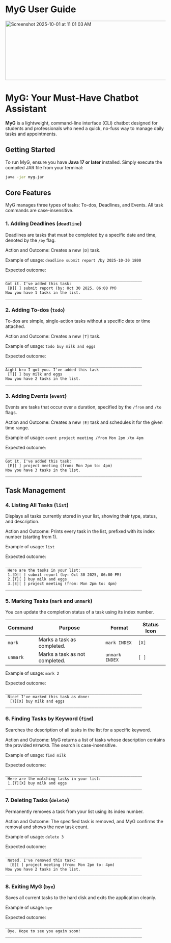 # MyG User Guide
<img width="829" height="186" alt="Screenshot 2025-10-01 at 11 01 03 AM" src="https://github.com/user-attachments/assets/ec5455ac-9a24-44d1-8d57-a18f2d9e71ae" />

# MyG: Your Must-Have Chatbot Assistant

**MyG** is a lightweight, command-line interface (CLI) chatbot designed for students and professionals who need a quick, no-fuss way to manage daily tasks and appointments.

## Getting Started

To run MyG, ensure you have **Java 17 or later** installed. Simply execute the compiled JAR file from your terminal:
```bash
java -jar myg.jar
```

## Core Features
MyG manages three types of tasks: To-dos, Deadlines, and Events. All task commands are case-insensitive.

### 1. Adding Deadlines (`deadline`)
Deadlines are tasks that must be completed by a specific date and time, denoted by the `/by` flag.

Action and Outcome: Creates a new `[D]` task.

Example of usage:
`deadline submit report /by 2025-10-30 1800`

Expected outcome:

```
____________________________________________________________
Got it. I've added this task:
 [D][ ] submit report (by: Oct 30 2025, 06:00 PM)
Now you have 1 tasks in the list.
____________________________________________________________
```

### 2. Adding To-dos (`todo`)
To-dos are simple, single-action tasks without a specific date or time attached.

Action and Outcome: Creates a new `[T]` task.

Example of usage:
`todo buy milk and eggs`

Expected outcome:

```
____________________________________________________________
Aight bro I got you. I've added this task
 [T][ ] buy milk and eggs
Now you have 2 tasks in the list.
____________________________________________________________
```

### 3. Adding Events (`event`)
Events are tasks that occur over a duration, specified by the `/from` and `/to` flags.

Action and Outcome: Creates a new `[E]` task and schedules it for the given time range.

Example of usage:
`event project meeting /from Mon 2pm /to 4pm`

Expected outcome:

```
____________________________________________________________
Got it. I've added this task:
 [E][ ] project meeting (from: Mon 2pm to: 4pm)
Now you have 3 tasks in the list.
____________________________________________________________
```

## Task Management
### 4. Listing All Tasks (`list`)
Displays all tasks currently stored in your list, showing their type, status, and description.

Action and Outcome: Prints every task in the list, prefixed with its index number (starting from 1).

Example of usage:
`list`

Expected outcome:

```
____________________________________________________________
 Here are the tasks in your list:
 1.[D][ ] submit report (by: Oct 30 2025, 06:00 PM)
 2.[T][ ] buy milk and eggs
 3.[E][ ] project meeting (from: Mon 2pm to: 4pm)
____________________________________________________________
```

### 5. Marking Tasks (`mark` and `unmark`)
You can update the completion status of a task using its index number.

| Command  | Purpose                  | Format        | Status Icon |
|----------|--------------------------|---------------|-------------|
| `mark`   | Marks a task as completed.  | `mark INDEX`   | `[X]`       |
| `unmark` | Marks a task as not completed. | `unmark INDEX` | `[ ]`       |

Example of usage:
`mark 2`

Expected outcome:

```
____________________________________________________________
 Nice! I've marked this task as done:
  [T][X] buy milk and eggs
____________________________________________________________
```

### 6. Finding Tasks by Keyword (`find`)
Searches the description of all tasks in the list for a specific keyword.

Action and Outcome: MyG returns a list of tasks whose description contains the provided `KEYWORD`. The search is case-insensitive.

Example of usage:
`find milk`

Expected outcome:

```
____________________________________________________________
 Here are the matching tasks in your list:
 1.[T][X] buy milk and eggs
____________________________________________________________
```

### 7. Deleting Tasks (`delete`)
Permanently removes a task from your list using its index number.

Action and Outcome: The specified task is removed, and MyG confirms the removal and shows the new task count.

Example of usage:
`delete 3`

Expected outcome:

```
____________________________________________________________
 Noted. I've removed this task:
  [E][ ] project meeting (from: Mon 2pm to: 4pm)
Now you have 2 tasks in the list.
____________________________________________________________
```

### 8. Exiting MyG (`bye`)
Saves all current tasks to the hard disk and exits the application cleanly.

Example of usage:
`bye`

Expected outcome:

```
____________________________________________________________
 Bye. Hope to see you again soon!
____________________________________________________________
```
